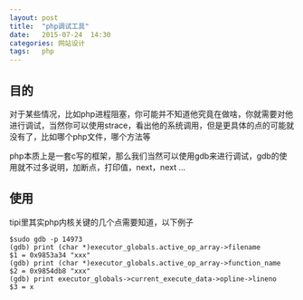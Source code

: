 ```yaml
---
layout: post
title:  "php调试工具"
date:   2015-07-24  14:30
categories: 网站设计
tags:   php
---
```


## 目的

对于某些情况，比如php进程阻塞，你可能并不知道他究竟在做啥，你就需要对他进行调试，当然你可以使用strace，看出他的系统调用，但是更具体的点的可能就没有了，比如哪个php文件，哪个方法等

php本质上是一套c写的框架，那么我们当然可以使用gdb来进行调试，gdb的使用就不过多说明，加断点，打印值，next，next ...


## 使用

tipi里其实php内核关键的几个点需要知道，以下例子

    $sudo gdb -p 14973 
    (gdb) print (char *)executor_globals.active_op_array->filename 
    $1 = 0x9853a34 "xxx" 
    (gdb) print (char *)executor_globals.active_op_array->function_name 
    $2 = 0x9854db8 "xxx" 
    (gdb) print executor_globals->current_execute_data->opline->lineno 
    $3 = x